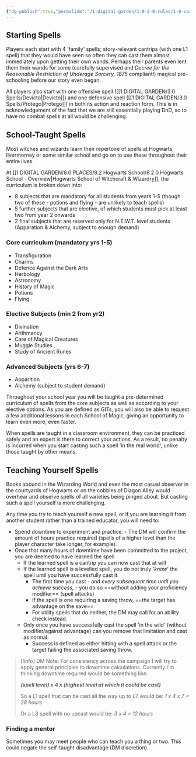 ```yaml
---
{"dg-publish":true,"permalink":"/1-digital-garden/1-0-2-0-rules/1-0-variant-rules/01-10-1-learning-new-spells/","dgShowToc":"true"}
---
```


## Starting Spells

Players each start with 4 'family' spells; story-relevant cantrips (with one L1 spell) that they would have seen so often they can cast them almost immediately upon getting their own wands. Perhaps their parents even lent them their wands for some (carefully supervised and *Decree for the Reasonable Restriction of Underage Sorcery, 1875* compliant!) magical pre-schooling before our story even began.

All players also start with one offensive spell ([[1 DIGITAL GARDEN/3.0 Spells/Devicto\|Devicto]]) and one defensive spell ([[1 DIGITAL GARDEN/3.0 Spells/Protego\|Protego]]) in both its action and reaction form. This is in acknowledgement of the fact that we are still essentially playing DnD, so to have no combat spells at all would be challenging.

## School-Taught Spells

Most witches and wizards learn their repertoire of spells at Hogwarts, Ilvermorney or some similar school and go on to use these throughout their entire lives. 

At [[1 DIGITAL GARDEN/8.0 PLACES/8.2 Hogwarts School/8.2.0 Hogwarts School - Overview\|Hogwarts School of Witchcraft & Wizardry]], the curriculum is broken down into: 
- 8 subjects that are mandatory for all students from years 1-5 (though two of these - potions and flying - are unlikely to teach spells)
- 5 further subjects that are elective, of which students must pick at least two from year 2 onwards
- 2 final subjects that are reserved only for N.E.W.T. level students (Apparation & Alchemy, subject to enough demand)

### Core curriculum (mandatory yrs 1-5)
- Transfiguration
- Charms
- Defence Against the Dark Arts
- Herbology
- Astronomy
- History of Magic
- Potions
- Flying

### Elective Subjects (min 2 from yr2)
- Divination
- Arithmancy
- Care of Magical Creatures
- Muggle Studies
- Study of Ancient Runes

### Advanced Subjects (yrs 6-7)
- Apparition
- Alchemy (subject to student demand)

Throughout your school year you will be taught a pre-determined curriculum of spells from the core subjects as well as according to your elective options. As you are defined as GITs, you will also be able to request a few additional lessons in each School of Magic, giving an opportunity to learn even more, even faster.

When spells are taught in a classroom environment, they can be practiced safely and an expert is there to correct your actions. As a result, no penalty is incurred when you start casting such a spell 'in the real world', unlike those taught by other means.

## Teaching Yourself Spells

Books abound in the Wizarding World and even the most casual observer in the courtyards of Hogwarts or on the cobbles of Diagon Alley would overhear and observe spells of all varieties being pinged about. But casting such a spell yourself is more challenging.

Any time you try to teach yourself a new spell, or if you are learning it from another student rather than a trained educator, you will need to: 
- Spend downtime to experiment and practice. 
		- The DM will confirm the amount of hours practice required (spells of a higher level than the player character take longer, for example).
- Once that many hours of downtime have been committed to the project, you are deemed to have learned the spell
	- If the learned spell is a cantrip you can now cast that at will
	- If the learned spell is a levelled spell, you do not truly '*know*' the spell until you have successfully cast it. 
		- The first time you cast - and *every subsequent time until you achieve success,* - you do so ==without adding your proficiency modifier== (spell attacks)
		- If the spell is one requiring a saving throw, ==the target has advantage on the save==
		- For utility spells that do neither, the DM may call for an ability check instead.
	- Only once you have successfully cast the spell 'in the wild' (without modifier/against advantage) can you remove that limitation and cast as normal.
		- Success is defined as either hitting with a spell attack or the target failing the associated saving throw. 

>[!info]
>DM Note: For consistency across the campaign I will try to apply general principles to downtime calculations. Currently I'm thinking downtime required would be something like:
>
> 	***(spell level) x 4 x (highest level at which it could be cast)***
> 
>So a L1 spell that can be cast all the way up to L7 would be: *1 x 4 x 7 = 28 hours*
>
>Or a L3 spell with no upcast would be: *3 x 4 = 12 hours*

### Finding a mentor

Sometimes you may meet people who can teach you a thing or two. This could negate the self-taught disadvantage (DM discretion).
